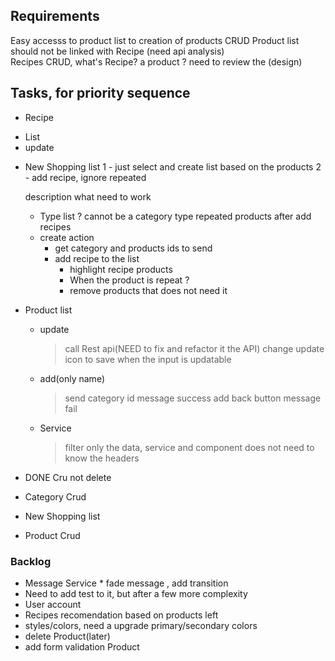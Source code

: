 ## Requirements
  Easy accesss to product list to creation of products CRUD
  Product list should not be linked with Recipe (need api analysis)   
  Recipes CRUD, what's Recipe? a product ? need to review the (design)


## Tasks, for priority sequence

- Recipe
 * List
 * update

- New Shopping list
    1 - just select and create list based on the products
    2 - add recipe, ignore repeated

   description what need to work 
   * Type list ? cannot be a category type
      repeated products after add recipes
   * create action
      - get category and products ids to send
      - add recipe to the list
         - highlight recipe products
         * When the product is repeat ? 
         - remove products that does not need it


- Product list
     - update
       > call Rest api(NEED to fix and refactor it the API)
       > change update icon to save when the input is updatable
     - add(only name)
        > send category id
        > message success 
        > add back button
        > message fail 
    - Service 
        > filter only the data, service and component does not need to know the headers   

- DONE Cru not delete
- Category Crud
- New Shopping list
- Product Crud

### Backlog
  - Message Service
        * fade message , add transition  
  - Need to add test to it, but after a few more complexity
  - User account
  - Recipes recomendation based on products left
  - styles/colors, need a upgrade primary/secondary colors
  - delete Product(later)
  - add form validation Product
 